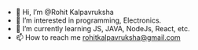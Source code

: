 - 👋 Hi, I’m @Rohit Kalpavruksha
- 👀 I’m interested in programming, Electronics.
- 🌱 I’m currently learning JS, JAVA, NodeJs, React, etc.
- 📫 How to reach me rohitkalpavruksha@gmail.com
